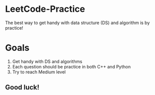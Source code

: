 # LeetCode-Practice

The best way to get handy with data structure (DS) and algorithm is by practice!

# Goals

<ol>
  <li> Get handy with DS and algorithms </li>
  <li> Each question should be practice in both C++ and Python </li>
  <li> Try to reach Medium level </li>
</ol>

## Good luck!
